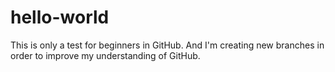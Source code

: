 # hello-world
This is only a test for beginners in GitHub. And I'm creating new branches in order to improve my understanding of GitHub.
